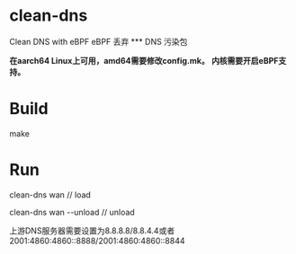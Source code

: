 # clean-dns
Clean DNS with eBPF eBPF 丢弃 *** DNS 污染包

<b>在aarch64 Linux上可用，amd64需要修改config.mk。</b>
<b>内核需要开启eBPF支持。</b>

# Build
make

# Run
clean-dns wan   // load

clean-dns wan --unload  // unload

上游DNS服务器需要设置为8.8.8.8/8.8.4.4或者2001:4860:4860::8888/2001:4860:4860::8844

